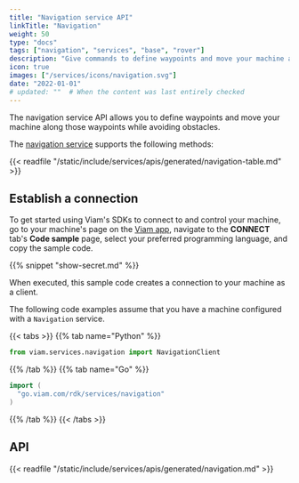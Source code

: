 ```yaml
---
title: "Navigation service API"
linkTitle: "Navigation"
weight: 50
type: "docs"
tags: ["navigation", "services", "base", "rover"]
description: "Give commands to define waypoints and move your machine along those waypoints while avoiding obstacles."
icon: true
images: ["/services/icons/navigation.svg"]
date: "2022-01-01"
# updated: ""  # When the content was last entirely checked
---
```


The navigation service API allows you to define waypoints and move your machine along those waypoints while avoiding obstacles.

The [navigation service](/operate/reference/services/navigation/) supports the following methods:

{{< readfile "/static/include/services/apis/generated/navigation-table.md" >}}

## Establish a connection

To get started using Viam's SDKs to connect to and control your machine, go to your machine's page on the [Viam app](https://app.viam.com), navigate to the **CONNECT** tab's **Code sample** page, select your preferred programming language, and copy the sample code.

{{% snippet "show-secret.md" %}}

When executed, this sample code creates a connection to your machine as a client.

The following code examples assume that you have a machine configured with a `Navigation` service.

{{< tabs >}}
{{% tab name="Python" %}}

```python
from viam.services.navigation import NavigationClient
```

{{% /tab %}}
{{% tab name="Go" %}}

```go
import (
  "go.viam.com/rdk/services/navigation"
)
```

{{% /tab %}}
{{< /tabs >}}

## API

{{< readfile "/static/include/services/apis/generated/navigation.md" >}}

